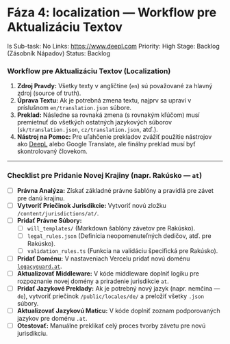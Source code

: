# Fáza 4: localization — Workflow pre Aktualizáciu Textov

Is Sub-task: No
Links: https://www.deepl.com
Priority: High
Stage: Backlog (Zásobník Nápadov)
Status: Backlog

### Workflow pre Aktualizáciu Textov (Localization)

1. **Zdroj Pravdy:** Všetky texty v angličtine (`en`) sú považované za hlavný zdroj (source of truth).
2. **Úprava Textu:** Ak je potrebná zmena textu, najprv sa upraví v príslušnom `en/translation.json` súbore.
3. **Preklad:** Následne sa rovnaká zmena (s rovnakým kľúčom) musí premietnuť do všetkých ostatných jazykových súborov (`sk/translation.json`, `cz/translation.json`, atď.).
4. **Nástroj na Pomoc:** Pre uľahčenie prekladov zvážiť použitie nástrojov ako [DeepL](https://www.deepl.com) alebo Google Translate, ale finálny preklad musí byť skontrolovaný človekom.

---

### Checklist pre Pridanie Novej Krajiny (napr. Rakúsko — `at`)

- [ ]  **Právna Analýza:** Získať základné právne šablóny a pravidlá pre závet pre danú krajinu.
- [ ]  **Vytvoriť Priečinok Jurisdikcie:** Vytvoriť novú zložku `/content/jurisdictions/at/`.
- [ ]  **Pridať Právne Súbory:**
    - [ ]  `will_templates/` (Markdown šablóny závetov pre Rakúsko).
    - [ ]  `legal_rules.json` (Definícia neopomenuteľných dedičov, atď. pre Rakúsko).
    - [ ]  `validation_rules.ts` (Funkcia na validáciu špecifická pre Rakúsko).
- [ ]  **Pridať Doménu:** V nastaveniach Vercelu pridať novú doménu [`legacyguard.at`](http://legacyguard.at).
- [ ]  **Aktualizovať Middleware:** V kóde middleware doplniť logiku pre rozpoznanie novej domény a priradenie jurisdikcie `at`.
- [ ]  **Pridať Jazykové Preklady:** Ak je potrebný nový jazyk (napr. nemčina — `de`), vytvoriť priečinok `/public/locales/de/` a preložiť všetky `.json` súbory.
- [ ]  **Aktualizovať Jazykovú Maticu:** V kóde doplniť zoznam podporovaných jazykov pre doménu `.at`.
- [ ]  **Otestovať:** Manuálne preklikať celý proces tvorby závetu pre novú jurisdikciu.